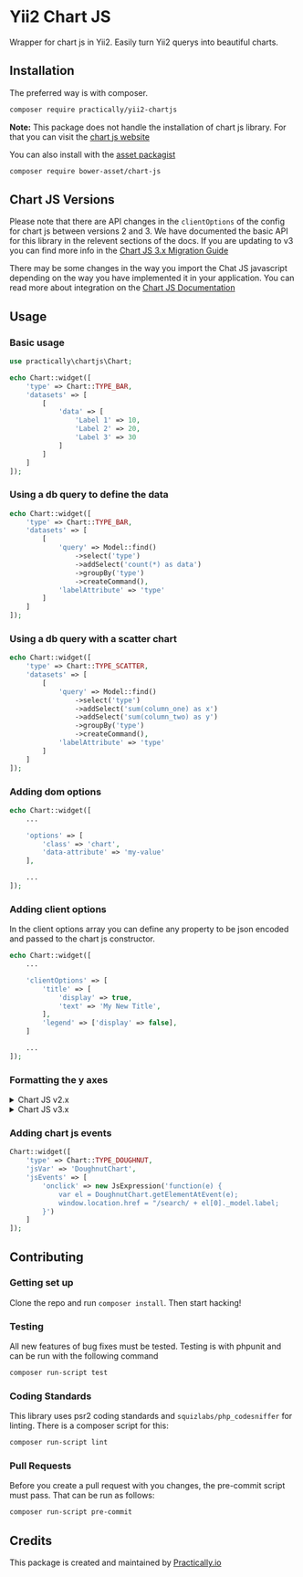 # Yii2 Chart JS

Wrapper for chart js in Yii2. Easily turn Yii2 querys into beautiful charts.

## Installation

The preferred way is with composer.

```bash
composer require practically/yii2-chartjs
```

**Note:** This package does not handle the installation of chart js library. For
that you can visit the [chart js website](http://www.chartjs.org/docs/latest/getting-started/installation.html)

You can also install with the [asset packagist](https://asset-packagist.org/)

```bash
composer require bower-asset/chart-js
```

## Chart JS Versions

Please note that there are API changes in the `clientOptions` of the
config for chart js between versions 2 and 3. We have documented the
basic API for this library in the relevent sections of the docs. If
you are updating to v3 you can find more info in the [Chart JS 3.x
Migration
Guide](https://www.chartjs.org/docs/latest/getting-started/v3-migration.html)

There may be some changes in the way you import the Chat JS javascript
depending on the way you have implemented it in your application. You
can read more about integration on the [Chart JS
Documentation](https://www.chartjs.org/docs/master/getting-started/integration.html)

## Usage

### Basic usage

```php
use practically\chartjs\Chart;

echo Chart::widget([
    'type' => Chart::TYPE_BAR,
    'datasets' => [
        [
            'data' => [
                'Label 1' => 10,
                'Label 2' => 20,
                'Label 3' => 30
            ]
        ]
    ]
]);
```

### Using a db query to define the data

```php
echo Chart::widget([
    'type' => Chart::TYPE_BAR,
    'datasets' => [
        [
            'query' => Model::find()
                ->select('type')
                ->addSelect('count(*) as data')
                ->groupBy('type')
                ->createCommand(),
            'labelAttribute' => 'type'
        ]
    ]
]);
```

### Using a db query with a scatter chart

```php
echo Chart::widget([
    'type' => Chart::TYPE_SCATTER,
    'datasets' => [
        [
            'query' => Model::find()
                ->select('type')
                ->addSelect('sum(column_one) as x')
                ->addSelect('sum(column_two) as y')
                ->groupBy('type')
                ->createCommand(),
            'labelAttribute' => 'type'
        ]
    ]
]);
```

</details>


### Adding dom options

```php
echo Chart::widget([
    ...

    'options' => [
        'class' => 'chart',
        'data-attribute' => 'my-value'
    ],

    ...
]);
```

### Adding client options

In the client options array you can define any property to be json encoded and
passed to the chart js constructor.

```php
echo Chart::widget([
    ...

    'clientOptions' => [
        'title' => [
            'display' => true,
            'text' => 'My New Title',
        ],
        'legend' => ['display' => false],
    ]

    ...
]);
```

### Formatting the y axes

<details>

<summary>Chart JS v2.x</summary>

```php
echo Chart::widget([
    ...

     'clientOptions' => [
        'scales' => [
            'yAxes' => [
                [
                    'ticks' => [
						'min' => 0,
						'max' => 100,
						'callback' => new JsExpression('function(value, index, values) {
                             return \'£\'+value;
                        }')
                    ],
					'scaleLabel' => [
						'display' => true,
						'labelString' => 'Average (%)',
					]
				]
			]
        ],
        'tooltips' => [
            'callbacks' => [
                'label' => new JsExpression('function(tooltipItem, chart) {
                    var datasetLabel = chart.datasets[tooltipItem.datasetIndex].label || \'\';
                    return datasetLabel + \' £\'+tooltipItem.yLabel;
                }')
            ]
        ]
    ]

    ...
]);
```

</details>

<details>

<summary>Chart JS v3.x</summary>

```php
echo Chart::widget([
    ...

     'clientOptions' => [
        'scales' => [
            'y' => [
				'min' => 0,
				'max' => 100,
				'title' => [
					'display' => true,
					'text' => 'Average (%)',
				],
				'ticks' => [
					'callback' => new JsExpression('function(value, index, values) {
							return \'£\'+value;
					}')
				]
            ]
        ],
		'plugins' => [
			'tooltip' => [
				'callbacks' => [
					'label' => new JsExpression('function(context) {
						return \'£\'+context.chart.data.labels[context.dataIndex];
					}')
				]
			]
		]
    ]

    ...
]);
```

</details>

### Adding chart js events

```php
Chart::widget([
    'type' => Chart::TYPE_DOUGHNUT,
    'jsVar' => 'DoughnutChart',
    'jsEvents' => [
        'onclick' => new JsExpression('function(e) {
            var el = DoughnutChart.getElementAtEvent(e);
            window.location.href = "/search/ + el[0]._model.label;
        }')
    ]
]);
```

## Contributing

### Getting set up

Clone the repo and run `composer install`.
Then start hacking!

### Testing

All new features of bug fixes must be tested. Testing is with phpunit and can
be run with the following command

```bash
composer run-script test
```

### Coding Standards

This library uses psr2 coding standards and `squizlabs/php_codesniffer` for
linting. There is a composer script for this:

```bash
composer run-script lint
```

### Pull Requests

Before you create a pull request with you changes, the pre-commit script must
pass. That can be run as follows:

```bash
composer run-script pre-commit
```

## Credits

This package is created and maintained by [Practically.io](https://practically.io/)
